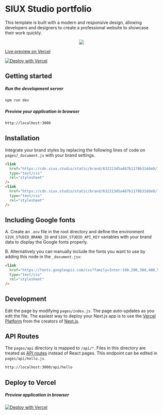 # SIUX Studio portfolio

This template is built with a modern and responsive design, allowing developers and designers to create a professional website to showcase their work quickly.

<p align="center">
  <a href="https://siux-studio-portfolio.vercel.app/">
    <img src="https://i.imgur.com/IzXhTjW.png">
  </a>
</p>

[Live preview on Vercel](https://siux-studio-portfolio.vercel.app/)

[![Deploy with Vercel](https://vercel.com/button)](https://vercel.com/new/clone?repository-url=https://github.com/siuxco/siux-studio-portfolio)

## Getting started

##### Run the development server

```bash
npm run dev
```

##### Preview your application in browser

```bash
http://localhost:3000
```

## Installation

Integrate your brand styles by replacing the following lines of code on `pages/_document.js` with your brand settings.

```html
<link
  href="https://cdn.siux.studio/static/brand/632213d5a467b1178b31dde0/latest/siux.main.css"
  type="text/css"
  rel="stylesheet"
/>
<link
  href="https://cdn.siux.studio/static/brand/632213d5a467b1178b31dde0/latest/siux.main.responsive.css"
  type="text/css"
  rel="stylesheet"
/>
```

## Including Google fonts

A. Create an `.env` file in the root directory and define the environment `SIUX_STUDIO_BRAND_ID` and `SIUX_STUDIO_API_KEY` variables with your brand data to display the Google fonts properly.

B. Alternatively you can manually include the fonts you want to use by adding this node in the `_document.jsx`:

```html
<link
  href="https://fonts.googleapis.com/css?family=Inter:100,200,300,400,500,600,700,800,900|Overpass+Mono:400"
  type="text/css"
  rel="stylesheet"
/>
```

## Development

Edit the page by modifying `pages/index.js`. The page auto-updates as you edit the file. The easiest way to deploy your Next.js app is to use the [Vercel Platform](https://vercel.com/) from the creators of [Next.js](https://nextjs.org/).

## API Routes

The `pages/api` directory is mapped to `/api/*`. Files in this directory are treated as [API routes](https://nextjs.org/docs/api-routes/introduction) instead of React pages. This endpoint can be edited in `pages/api/hello.js`.

```bash
http://localhost:3000/api/hello
```

## Deploy to Vercel

##### Preview application in browser

[![Deploy with Vercel](https://vercel.com/button)](https://vercel.com/new/clone?repository-url=https://github.com/siuxco/siux-studio-portfolio)
